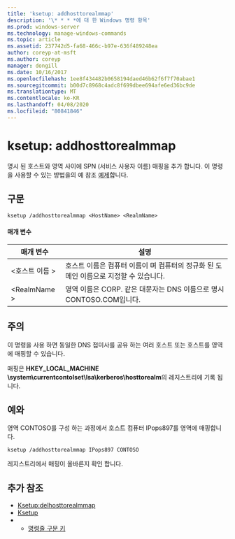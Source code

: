 ```yaml
---
title: 'ksetup: addhosttorealmmap'
description: '\* * * *에 대 한 Windows 명령 항목'
ms.prod: windows-server
ms.technology: manage-windows-commands
ms.topic: article
ms.assetid: 237742d5-fa68-466c-b97e-636f489248ea
author: coreyp-at-msft
ms.author: coreyp
manager: dongill
ms.date: 10/16/2017
ms.openlocfilehash: 1ee8f434482b0658194daed46b62f6f7f70abae1
ms.sourcegitcommit: b00d7c8968c4adc8f699dbee694afe6ed36bc9de
ms.translationtype: MT
ms.contentlocale: ko-KR
ms.lasthandoff: 04/08/2020
ms.locfileid: "80841846"
---
```

# <a name="ksetupaddhosttorealmmap"></a>ksetup: addhosttorealmmap



명시 된 호스트와 영역 사이에 SPN (서비스 사용자 이름) 매핑을 추가 합니다. 이 명령을 사용할 수 있는 방법을의 예 참조 [예제](#BKMK_Examples)합니다.

## <a name="syntax"></a>구문

```
ksetup /addhosttorealmmap <HostName> <RealmName>
```

#### <a name="parameters"></a>매개 변수

|매개 변수|설명|
|---------|-----------|
|\<호스트 이름 >|호스트 이름은 컴퓨터 이름이 며 컴퓨터의 정규화 된 도메인 이름으로 지정할 수 있습니다.|
|\<RealmName >|영역 이름은 CORP. 같은 대문자는 DNS 이름으로 명시 CONTOSO.COM입니다.|

## <a name="remarks"></a>주의

이 명령을 사용 하면 동일한 DNS 접미사를 공유 하는 여러 호스트 또는 호스트를 영역에 매핑할 수 있습니다.

매핑은 **HKEY_LOCAL_MACHINE \system\currentcontolset\lsa\kerberos\hosttorealm**의 레지스트리에 기록 됩니다.

## <a name="examples"></a><a name=BKMK_Examples></a>예와

영역 CONTOSO를 구성 하는 과정에서 호스트 컴퓨터 IPops897를 영역에 매핑합니다.
```
ksetup /addhosttorealmmap IPops897 CONTOSO
```
레지스트리에서 매핑이 올바른지 확인 합니다.

## <a name="additional-references"></a>추가 참조

-   [Ksetup:delhosttorealmmap](ksetup-delhosttorealmmap.md)
-   [Ksetup](ksetup.md)
-   - [명령줄 구문 키](command-line-syntax-key.md)
